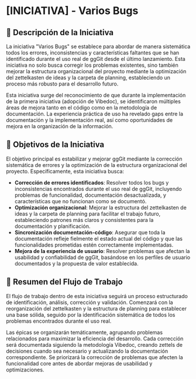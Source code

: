 # [INICIATIVA] - Varios Bugs

## 🚀 Descripción de la Iniciativa

La iniciativa "Varios Bugs" se establece para abordar de manera sistemática todos los errores, inconsistencias y características faltantes que se han identificado durante el uso real de ggGit desde el último lanzamiento. Esta iniciativa no solo busca corregir los problemas existentes, sino también mejorar la estructura organizacional del proyecto mediante la optimización del zettelkasten de ideas y la carpeta de planning, estableciendo un proceso más robusto para el desarrollo futuro.

Esta iniciativa surge del reconocimiento de que durante la implementación de la primera iniciativa (adopción de Vibedoc), se identificaron múltiples áreas de mejora tanto en el código como en la metodología de documentación. La experiencia práctica de uso ha revelado gaps entre la documentación y la implementación real, así como oportunidades de mejora en la organización de la información.

## 🎯 Objetivos de la Iniciativa

El objetivo principal es estabilizar y mejorar ggGit mediante la corrección sistemática de errores y la optimización de la estructura organizacional del proyecto. Específicamente, esta iniciativa busca:

- **Corrección de errores identificados**: Resolver todos los bugs y inconsistencias encontrados durante el uso real de ggGit, incluyendo problemas de funcionalidad, documentación desactualizada, y características que no funcionan como se documentó.
- **Optimización organizacional**: Mejorar la estructura del zettelkasten de ideas y la carpeta de planning para facilitar el trabajo futuro, estableciendo patrones más claros y consistentes para la documentación y planificación.
- **Sincronización documentación-código**: Asegurar que toda la documentación refleje fielmente el estado actual del código y que las funcionalidades prometidas estén correctamente implementadas.
- **Mejora de la experiencia de usuario**: Resolver problemas que afectan la usabilidad y confiabilidad de ggGit, basándose en los perfiles de usuario documentados y la propuesta de valor establecida.

## 📝 Resumen del Flujo de Trabajo

El flujo de trabajo dentro de esta iniciativa seguirá un proceso estructurado de identificación, análisis, corrección y validación. Comenzará con la reorganización del zettelkasten y la estructura de planning para establecer una base sólida, seguido por la identificación sistemática de todos los problemas encontrados durante el uso real.

Las épicas se organizarán temáticamente, agrupando problemas relacionados para maximizar la eficiencia del desarrollo. Cada corrección será documentada siguiendo la metodología Vibedoc, creando zettels de decisiones cuando sea necesario y actualizando la documentación correspondiente. Se priorizará la corrección de problemas que afecten la funcionalidad core antes de abordar mejoras de usabilidad y optimizaciones.
